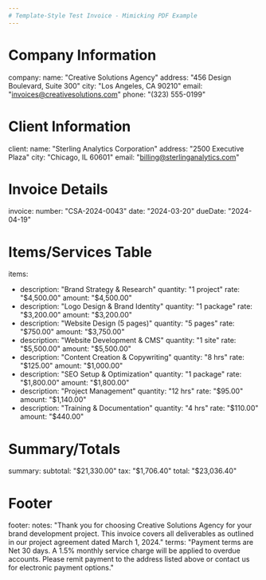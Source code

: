 ```yaml
---
# Template-Style Test Invoice - Mimicking PDF Example
---
```


# Company Information
company:
  name: "Creative Solutions Agency"
  address: "456 Design Boulevard, Suite 300"
  city: "Los Angeles, CA 90210"
  email: "invoices@creativesolutions.com"
  phone: "(323) 555-0199"

# Client Information
client:
  name: "Sterling Analytics Corporation"
  address: "2500 Executive Plaza"
  city: "Chicago, IL 60601"
  email: "billing@sterlinganalytics.com"

# Invoice Details
invoice:
  number: "CSA-2024-0043"
  date: "2024-03-20"
  dueDate: "2024-04-19"

# Items/Services Table
items:
  - description: "Brand Strategy & Research"
    quantity: "1 project"
    rate: "$4,500.00"
    amount: "$4,500.00"
  - description: "Logo Design & Brand Identity"
    quantity: "1 package"
    rate: "$3,200.00"
    amount: "$3,200.00"
  - description: "Website Design (5 pages)"
    quantity: "5 pages"
    rate: "$750.00"
    amount: "$3,750.00"
  - description: "Website Development & CMS"
    quantity: "1 site"
    rate: "$5,500.00"
    amount: "$5,500.00"
  - description: "Content Creation & Copywriting"
    quantity: "8 hrs"
    rate: "$125.00"
    amount: "$1,000.00"
  - description: "SEO Setup & Optimization"
    quantity: "1 package"
    rate: "$1,800.00"
    amount: "$1,800.00"
  - description: "Project Management"
    quantity: "12 hrs"
    rate: "$95.00"
    amount: "$1,140.00"
  - description: "Training & Documentation"
    quantity: "4 hrs"
    rate: "$110.00"
    amount: "$440.00"

# Summary/Totals
summary:
  subtotal: "$21,330.00"
  tax: "$1,706.40"
  total: "$23,036.40"

# Footer
footer:
  notes: "Thank you for choosing Creative Solutions Agency for your brand development project. This invoice covers all deliverables as outlined in our project agreement dated March 1, 2024."
  terms: "Payment terms are Net 30 days. A 1.5% monthly service charge will be applied to overdue accounts. Please remit payment to the address listed above or contact us for electronic payment options."